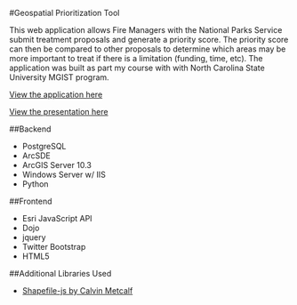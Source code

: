 #Geospatial Prioritization Tool

This web application allows Fire Managers with the National Parks Service submit
treatment proposals and generate a priority score.  The priority score can
then be compared to other proposals to determine which areas may be more
important to treat if there is a limitation (funding, time, etc).  The application
was built as part my course with with North Carolina State University MGIST program.  

[View the application here](http://tannerjt.github.io/GPT_App/)

[View the presentation here](http://tannerjt.github.io/GPT_App/Presentation/main/)

##Backend
+ PostgreSQL
+ ArcSDE
+ ArcGIS Server 10.3
+ Windows Server w/ IIS
+ Python

##Frontend
+ Esri JavaScript API
+ Dojo
+ jquery
+ Twitter Bootstrap
+ HTML5

##Additional Libraries Used
+ [Shapefile-js by Calvin Metcalf](https://github.com/calvinmetcalf/shapefile-js)
